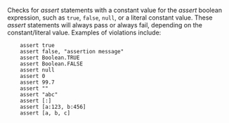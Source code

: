 Checks for *assert* statements with a constant value for the *assert*
boolean expression, such as `true`, `false`, `null`, or a literal
constant value. These *assert* statements will always pass or always
fail, depending on the constant/literal value. Examples of violations
include:

``` 
    assert true
    assert false, "assertion message"
    assert Boolean.TRUE
    assert Boolean.FALSE
    assert null
    assert 0
    assert 99.7
    assert ""
    assert "abc"
    assert [:]
    assert [a:123, b:456]
    assert [a, b, c]
```

